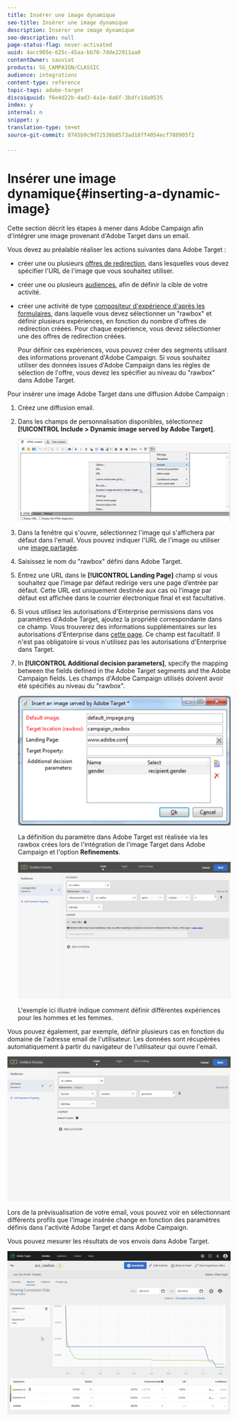 ```yaml
---
title: Insérer une image dynamique
seo-title: Insérer une image dynamique
description: Insérer une image dynamique
seo-description: null
page-status-flag: never-activated
uuid: 4acc905e-625c-45aa-bb70-7dde22911aa0
contentOwner: sauviat
products: SG_CAMPAIGN/CLASSIC
audience: integrations
content-type: reference
topic-tags: adobe-target
discoiquuid: f6e4d22b-4ad3-4a1e-8a6f-3bdfc1da0535
index: y
internal: n
snippet: y
translation-type: tm+mt
source-git-commit: 0745b9c9d72538b8573ad18ff4054ecf788905f2

---
```



# Insérer une image dynamique{#inserting-a-dynamic-image}

Cette section décrit les étapes à mener dans Adobe Campaign afin d&#39;intégrer une image provenant d&#39;Adobe Target dans un email.

Vous devez au préalable réaliser les actions suivantes dans Adobe Target :

* créer une ou plusieurs [offres de redirection](https://marketing.adobe.com/resources/help/en_US/tnt/help/t_Creating_a_Redirect_Offer.html), dans lesquelles vous devez spécifier l&#39;URL de l&#39;image que vous souhaitez utiliser.
* créer une ou plusieurs [audiences](https://marketing.adobe.com/resources/help/en_US/target/target/t_create-audience.html), afin de définir la cible de votre activité.
* créer une activité de type [compositeur d&#39;expérience d&#39;après les formulaires](https://marketing.adobe.com/resources/help/en_US/tnt/help/t_Creating_an_A_B_Test.html), dans laquelle vous devez sélectionner un &quot;rawbox&quot; et définir plusieurs expériences, en fonction du nombre d&#39;offres de redirection créées. Pour chaque expérience, vous devez sélectionner une des offres de redirection créées.

   Pour définir ces expériences, vous pouvez créer des segments utilisant des informations provenant d&#39;Adobe Campaign. Si vous souhaitez utiliser des données issues d&#39;Adobe Campaign dans les règles de sélection de l&#39;offre, vous devez les spécifier au niveau du &quot;rawbox&quot; dans Adobe Target.

Pour insérer une image Adobe Target dans une diffusion Adobe Campaign :

1. Créez une diffusion email.
1. Dans les champs de personnalisation disponibles, sélectionnez **[!UICONTROL Include > Dynamic image served by Adobe Target]**.

   ![](assets/tar_insert_dynamic_image.png)

1. Dans la fenêtre qui s&#39;ouvre, sélectionnez l&#39;image qui s&#39;affichera par défaut dans l&#39;email. Vous pouvez indiquer l&#39;URL de l&#39;image ou utiliser une [image partagée](../../integrations/using/sharing-assets-with-adobe-experience-cloud.md).
1. Saisissez le nom du &quot;rawbox&quot; défini dans Adobe Target.
1. Entrez une URL dans le **[!UICONTROL Landing Page]** champ si vous souhaitez que l’image par défaut redirige vers une page d’entrée par défaut. Cette URL est uniquement destinée aux cas où l’image par défaut est affichée dans le courrier électronique final et est facultative.
1. Si vous utilisez les autorisations d&#39;Enterprise permissions dans vos paramètres d&#39;Adobe Target, ajoutez la propriété correspondante dans ce champ. Vous trouverez des informations supplémentaires sur les autorisations d&#39;Enterprise dans [cette page](https://marketing.adobe.com/resources/help/en_US/target/target/properties-overview.html). Ce champ est facultatif. Il n&#39;est pas obligatoire si vous n&#39;utilisez pas les autorisations d&#39;Enterprise dans Target.
1. In **[!UICONTROL Additional decision parameters]**, specify the mapping between the fields defined in the Adobe Target segments and the Adobe Campaign fields. Les champs d&#39;Adobe Campaign utilisés doivent avoir été spécifiés au niveau du &quot;rawbox&quot;. 

   ![](assets/tar_additional_decisionning_parameters.png)

   La définition du paramètre dans Adobe Target est réalisée via les rawbox crées lors de l&#39;intégration de l&#39;image Target dans Adobe Campaign et l&#39;option **Refinements**.

   ![](assets/tar_additional_decisionning_parameters_1.png)

   L&#39;exemple ici illustré indique comment définir différentes expériences pour les hommes et les femmes.

Vous pouvez également, par exemple, définir plusieurs cas en fonction du domaine de l&#39;adresse email de l&#39;utilisateur. Les données sont récupérées automatiquement à partir du navigateur de l&#39;utilisateur qui ouvre l&#39;email.

![](assets/tar_additional_decisionning_parameters_2.png)

Lors de la prévisualisation de votre email, vous pouvez voir en sélectionnant différents profils que l&#39;image insérée change en fonction des paramètres définis dans l&#39;activité Adobe Target et dans Adobe Campaign.

Vous pouvez mesurer les résultats de vos envois dans Adobe Target.

![](assets/tar_measure_results.png)

